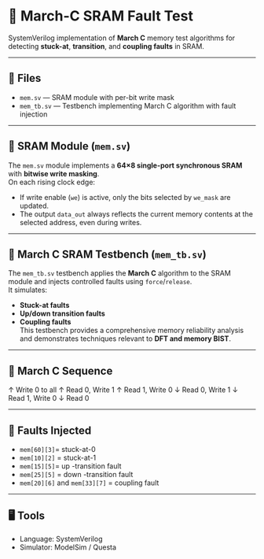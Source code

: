 # 🧠 March-C SRAM Fault Test

SystemVerilog implementation of **March C** memory test algorithms for detecting **stuck-at**, **transition**, and **coupling faults** in SRAM.

---

## 📁 Files
- `mem.sv` — SRAM module with per-bit write mask
- `mem_tb.sv` — Testbench implementing March C algorithm with fault injection

---

## 🔧 SRAM Module (`mem.sv`)

The `mem.sv` module implements a **64×8 single-port synchronous SRAM** with **bitwise write masking**.  
On each rising clock edge:
- If write enable (`we`) is active, only the bits selected by `we_mask` are updated.
- The output `data_out` always reflects the current memory contents at the selected address, even during writes.

---

## 🧪 March C SRAM Testbench (`mem_tb.sv`)

The `mem_tb.sv` testbench applies the **March C** algorithm to the SRAM module and injects controlled faults using `force`/`release`.  
It simulates:
- **Stuck-at faults**
- **Up/down transition faults**
- **Coupling faults**  
This testbench provides a comprehensive memory reliability analysis and demonstrates techniques relevant to **DFT and memory BIST**.

---

## 📜 March C Sequence
↑ Write 0 to all
↑ Read 0, Write 1
↑ Read 1, Write 0
↓ Read 0, Write 1
↓ Read 1, Write 0
↓ Read 0

---

## 🧪 Faults Injected 
- `mem[60][3]`= stuck-at-0
- `mem[10][2]` = stuck-at-1
- `mem[15][5]`= up -transition fault
- `mem[25][5]` = down -transition fault
- `mem[20][6]` and `mem[33][7]` = coupling fault

---

## 🖥️ Tools
- Language: SystemVerilog
- Simulator: ModelSim / Questa

